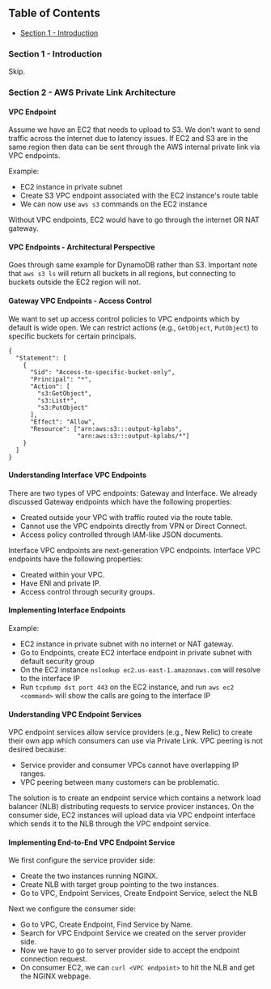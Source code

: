 ## Table of Contents
- [Section 1 - Introduction](#Section-1---Introduction)

### Section 1 - Introduction

Skip.

### Section 2 - AWS Private Link Architecture

#### VPC Endpoint

Assume we have an EC2 that needs to upload to S3. We don't want to send traffic across the internet due to latency issues. If EC2 and S3 are in the same region then data can be sent through the AWS internal private link via VPC endpoints.

Example:
- EC2 instance in private subnet
- Create S3 VPC endpoint associated with the EC2 instance's route table
- We can now use `aws s3` commands on the EC2 instance

Without VPC endpoints, EC2 would have to go through the internet OR NAT gateway.

#### VPC Endpoints - Architectural Perspective

Goes through same example for DynamoDB rather than S3. Important note that `aws s3 ls` will return all buckets in all regions, but connecting to buckets outside the EC2 region will not.

#### Gateway VPC Endpoints - Access Control

We want to set up access control policies to VPC endpoints which by default is wide open. We can restrict actions (e.g., `GetObject`, `PutObject`) to specific buckets for certain principals.

```
{
  "Statement": [
    {
      "Sid": "Access-to-specific-bucket-only",
      "Principal": "*",
      "Action": [
        "s3:GetObject",
        "s3:List*",
        "s3:PutObject"
      ],
      "Effect": "Allow",
      "Resource": ["arn:aws:s3:::output-kplabs",
                   "arn:aws:s3:::output-kplabs/*"]
    }
  ]
}
```

#### Understanding Interface VPC Endpoints

There are two types of VPC endpoints: Gateway and Interface. We already discussed Gateway endpoints which have the following properties:
- Created outside your VPC with traffic routed via the route table.
- Cannot use the VPC endpoints directly from VPN or Direct Connect.
- Access policy controlled through IAM-like JSON documents.

Interface VPC endpoints are next-generation VPC endpoints. Interface VPC endpoints have the following properties:
- Created within your VPC.
- Have ENI and private IP.
- Access control through security groups.

#### Implementing Interface Endpoints

Example:
- EC2 instance in private subnet with no internet or NAT gateway.
- Go to Endpoints, create EC2 interface endpoint in private subnet with default security group
- On the EC2 instance `nslookup ec2.us-east-1.amazonaws.com` will resolve to the interface IP
- Run `tcpdump dst port 443` on the EC2 instance, and run `aws ec2 <command>` will show the calls are going to the interface IP

#### Understanding VPC Endpoint Services

VPC endpoint services allow service providers (e.g., New Relic) to create their own app which consumers can use via Private Link. VPC peering is not desired because:
- Service provider and consumer VPCs cannot have overlapping IP ranges.
- VPC peering between many customers can be problematic.

The solution is to create an endpoint service which contains a network load balancer (NLB) distributing requests to service provicer instances. On the consumer side, EC2 instances will upload data via VPC endpoint interface which sends it to the NLB through the VPC endpoint service.

#### Implementing End-to-End VPC Endpoint Service

We first configure the service provider side:
- Create the two instances running NGINX.
- Create NLB with target group pointing to the two instances.
- Go to VPC, Endpoint Services, Create Endpoint Service, select the NLB

Next we configure the consumer side:
- Go to VPC, Create Endpoint, Find Service by Name.
- Search for VPC Endpoint Service we created on the server provider side.
- Now we have to go to server provider side to accept the endpoint connection request.
- On consumer EC2, we can `curl <VPC endpoint>` to hit the NLB and get the NGINX webpage.
